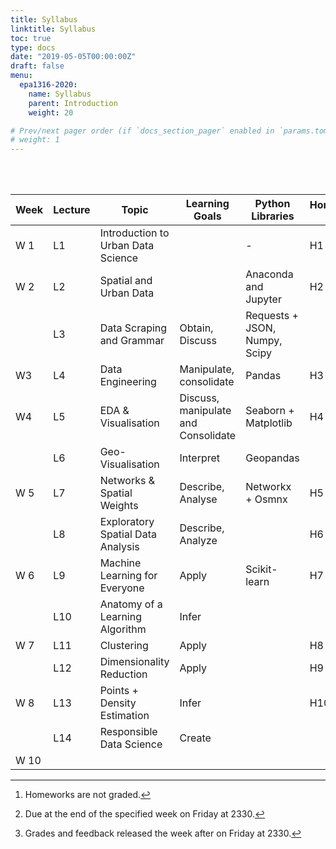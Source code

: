 ```yaml
---
title: Syllabus
linktitle: Syllabus
toc: true
type: docs
date: "2019-05-05T00:00:00Z"
draft: false
menu:
  epa1316-2020:
    name: Syllabus
    parent: Introduction
    weight: 20

# Prev/next pager order (if `docs_section_pager` enabled in `params.toml`)
# weight: 1
---
```


<br/>
<br/>

| Week | Lecture | Topic                              | Learning Goals                      | Python Libraries              | Homework [^1] | Assessment [^2][^3] |
| ---- | ------- | ---------------------------------- | ----------------------------------- | ----------------------------- | ----------- | --------------- |
| W 1  | L1      | Introduction to Urban Data Science |                                     | \-                            | H1          |                 |
| W 2  | L2      | Spatial and Urban Data             |                                     | Anaconda and Jupyter          | H2          |                 |
|      | L3      | Data Scraping and Grammar          | Obtain, Discuss                     | Requests + JSON, Numpy, Scipy |             | Assignment 1    |
| W3   | L4      | Data Engineering                   | Manipulate, consolidate             | Pandas                        | H3          |                 |
| W4   | L5      | EDA & Visualisation                | Discuss, manipulate and Consolidate | Seaborn + Matplotlib          | H4          |                 |
|      | L6      | Geo-Visualisation                  | Interpret                           | Geopandas                     |             | Assignment 2    |
| W 5  | L7      | Networks & Spatial Weights         | Describe, Analyse                   | Networkx + Osmnx              | H5          |                 |
|      | L8      | Exploratory Spatial Data Analysis  | Describe, Analyze                   |                               | H6          |                 |
| W 6  | L9      | Machine Learning for Everyone      | Apply                               | Scikit-learn                  | H7          |                 |
|      | L10     | Anatomy of a Learning Algorithm    | Infer                               |                               |             | Assignment 3    |
| W 7  | L11     | Clustering                         | Apply                               |                               | H8          |                 |
|      | L12     | Dimensionality Reduction           | Apply                               |                               | H9          |                 |
| W 8  | L13     | Points + Density Estimation        | Infer                               |                               | H10         |                 |
|      | L14     | Responsible Data Science           | Create                              |                               |             | Assignment 4    |
| W 10 |         |                                    |                                     |                               |             | Final Project   |


[^1]: Homeworks are not graded.
[^2]: Due at the end of the specified week on Friday at 2330.
[^3]: Grades and feedback released the week after on Friday at 2330.
